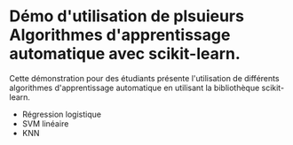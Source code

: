 # Démo d'utilisation de plsuieurs Algorithmes d'apprentissage automatique avec scikit-learn.

Cette démonstration pour des étudiants présente l'utilisation de différents algorithmes d'apprentissage automatique en utilisant la bibliothèque scikit-learn.

- Régression logistique
- SVM linéaire
- KNN
